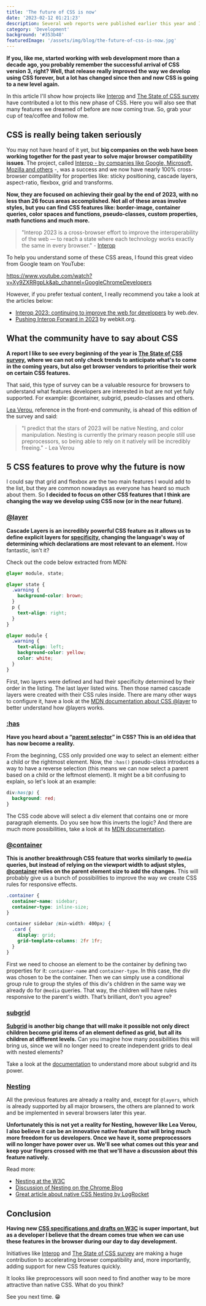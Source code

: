 ```yaml
---
title: 'The future of CSS is now'
date: '2023-02-12 01:21:23'
description: Several web reports were published earlier this year and I'll give you a rundown of what's happening around CSS and what are the best features we can look forward to this year.
category: 'Development'
background: '#353b48'
featuredImage: '/assets/img/blog/the-future-of-css-is-now.jpg'
---
```


**If you, like me, started working with web development more than a decade ago, you probably remember the successful arrival of CSS version 3, right? Well, that release really improved the way we develop using CSS forever, but a lot has changed since then and now CSS is going to a new level again.**

In this article I'll show how projects like [Interop](https://wpt.fyi/interop-2023) and [The State of CSS survey](https://2022.stateofcss.com/en-US/) have contributed a lot to this new phase of CSS. Here you will also see that many features we dreamed of before are now coming true. So, grab your cup of tea/coffee and follow me.

## CSS is really being taken seriously

You may not have heard of it yet, but **big companies on the web have been working together for the past year to solve major browser compatibility issues**. The project, called [Interop - by companies like Google, Microsoft, Mozilla and others](https://wpt.fyi/interop-2023) -, was a success and we now have nearly 100% cross-browser compatibility for properties like: sticky positioning, cascade layers, aspect-ratio, flexbox, grid and transforms.

**Now, they are focused on achieving their goal by the end of 2023, with no less than 26 focus areas accomplished. Not all of these areas involve styles, but you can find CSS features like: border-image, container queries, color spaces and functions, pseudo-classes, custom properties, math functions and much more.**

> "Interop 2023 is a cross-browser effort to improve the interoperability of the web — to reach a state where each technology works exactly the same in every browser." - [Interop](https://wpt.fyi/interop-2023)

To help you understand some of these CSS areas, I found this great video from Google team on YouTube:

https://www.youtube.com/watch?v=Xy9ZXRRgpLk&ab_channel=GoogleChromeDevelopers

However, if you prefer textual content, I really recommend you take a look at the articles below:

- [Interop 2023: continuing to improve the web for developers](https://web.dev/interop-2023/) by web.dev.
- [Pushing Interop Forward in 2023](https://webkit.org/blog/13706/interop-2023/) by webkit.org.

## What the community have to say about CSS

**A report I like to see every beginning of the year is [The State of CSS survey](https://2022.stateofcss.com/en-US/), where we can not only check trends to anticipate what's to come in the coming years, but also get browser vendors to prioritise their work on certain CSS features.**

That said, this type of survey can be a valuable resource for browsers to understand what features developers are interested in but are not yet fully supported. For example: @container, subgrid, pseudo-classes and others.

[Lea Verou](https://lea.verou.me/), reference in the front-end community, is ahead of this edition of the survey and said:

> "I predict that the stars of 2023 will be native Nesting, and color manipulation. Nesting is currently the primary reason people still use preprocessors, so being able to rely on it natively will be incredibly freeing." - Lea Verou

## 5 CSS features to prove why the future is now

I could say that grid and flexbox are the two main features I would add to the list, but they are common nowadays as everyone has heard so much about them. So **I decided to focus on other CSS features that I think are changing the way we develop using CSS now (or in the near future)**.

### [@layer](https://developer.mozilla.org/en-US/docs/Web/CSS/@layer)

**Cascade Layers is an incredibly powerful CSS feature as it allows us to define explicit layers for [specificity](https://developer.mozilla.org/en-US/docs/Web/CSS/Specificity), changing the language's way of determining which declarations are most relevant to an element.** How fantastic, isn't it?

Check out the code below extracted from MDN:

```css
@layer module, state;

@layer state {
  .warning {
    background-color: brown;
  }
  p {
    text-align: right;
  }
}

@layer module {
  .warning {
    text-align: left;
    background-color: yellow;
    color: white;
  }
}
```

First, two layers were defined and had their specificity determined by their order in the listing. The last layer listed wins. Then those named cascade layers were created with their CSS rules inside. There are many other ways to configure it, have a look at the [MDN documentation about CSS @layer](https://developer.mozilla.org/en-US/docs/Web/CSS/@layer) to better understand how @layers works.

### [:has](https://developer.mozilla.org/en-US/docs/Web/CSS/:has)

**Have you heard about a “[parent selector](https://css-tricks.com/parent-selectors-in-css/)” in CSS? This is an old idea that has now become a reality.**

From the beginning, CSS only provided one way to select an element: either a child or the rightmost element. Now, the `:has()` pseudo-class introduces a way to have a reverse selection (this means we can now select a parent based on a child or the leftmost element). It might be a bit confusing to explain, so let's look at an example:

```css
div:has(p) {
  background: red;
}
```

The CSS code above will select a div element that contains one or more paragraph elements. Do you see how this inverts the logic? And there are much more possibilities, take a look at its [MDN documentation](https://developer.mozilla.org/en-US/docs/Web/CSS/:has).

### [@container](https://developer.mozilla.org/en-US/docs/Web/CSS/@container)

**This is another breakthrough CSS feature that works similarly to `@media` queries, but instead of relying on the viewport width to adjust styles, [@container](https://developer.mozilla.org/en-US/docs/Web/CSS/@container) relies on the parent element size to add the changes.** This will probably give us a bunch of possibilities to improve the way we create CSS rules for responsive effects.

```css
.container {
  container-name: sidebar;
  container-type: inline-size;
}

container sidebar (min-width: 400px) {
  .card {
    display: grid;
    grid-template-columns: 2fr 1fr;
  }
}
```

First we need to choose an element to be the container by defining two properties for it: `container-name` and `container-type`. In this case, the div was chosen to be the container. Then we can simply use a conditional group rule to group the styles of this div's children in the same way we already do for `@media` queries. That way, the children will have rules responsive to the parent's width. That’s brilliant, don’t you agree?

### [subgrid](https://developer.mozilla.org/en-US/docs/Web/CSS/CSS_Grid_Layout/Subgrid)

**[Subgrid](https://developer.mozilla.org/en-US/docs/Web/CSS/CSS_Grid_Layout/Subgrid) is another big change that will make it possible not only direct children become grid items of an element defined as grid, but all its children at different levels.** Can you imagine how many possibilities this will bring us, since we will no longer need to create independent grids to deal with nested elements?

Take a look at the [documentation](https://developer.mozilla.org/en-US/docs/Web/CSS/CSS_Grid_Layout/Subgrid) to understand more about subgrid and its power.

### [Nesting](https://www.w3.org/TR/css-nesting-1/)

All the previous features are already a reality and, except for `@layers`, which is already supported by all major browsers, the others are planned to work and be implemented in several browsers later this year.

**Unfortunately this is not yet a reality for Nesting, however like Lea Verou, I also believe it can be an innovative native feature that will bring much more freedom for us developers. Once we have it, some preprocessors will no longer have power over us. We'll see what comes out this year and keep your fingers crossed with me that we'll have a discussion about this feature natively.**

Read more:

- [Nesting at the W3C](https://www.w3.org/TR/css-nesting-1/)
- [Discussion of Nesting on the Chrome Blog](https://developer.chrome.com/blog/help-css-nesting/)
- [Great article about native CSS Nesting by LogRocket](https://blog.logrocket.com/native-css-nesting/)

## Conclusion

**Having new [CSS specifications and drafts on W3C](https://www.w3.org/Style/CSS/current-work.en.html) is super important, but as a developer I believe that the dream comes true when we can use these features in the browser during our day to day development.**

Initiatives like [Interop](https://wpt.fyi/interop-2023) and [The State of CSS survey](https://2022.stateofcss.com/en-US/) are making a huge contribution to accelerating browser compatibility and, more importantly, adding support for new CSS features quickly.

It looks like preprocessors will soon need to find another way to be more attractive than native CSS. What do you think?

See you next time. 😁
